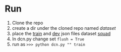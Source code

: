 # Run
1. Clone the repo
2. create a dir under the cloned repo named _dataset_
3. place the [train](https://rajpurkar.github.io/SQuAD-explorer/dataset/train-v1.1.json) and [dev](https://rajpurkar.github.io/SQuAD-explorer/dataset/dev-v1.1.json) json files dataset [squad](https://rajpurkar.github.io/SQuAD-explorer/)
4. In dcn.py change set  `flush = True`
5. run as `>>> python dcn.py "" train`
